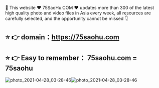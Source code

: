 🔞 This website ♥  75SaoHu.COM  ♥ updates more than 300 of the latest high quality photo and video files in Asia every week,
all resources are carefully selected, and the opportunity cannot be missed 👇
## ⭐️ 👉 domain：https://75saohu.com
## ⭐️ 👉 Easy to remember： 75saohu.com = 75saohu

![photo_2021-04-28_03-28-46](https://i.postimg.cc/qBbJg1YS/39e7e47b6d221cb85e.gif)![photo_2021-04-28_03-28-46](https://cdn.sex.com/images/pinporn/2021/05/03/25095001.gif)
